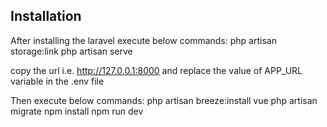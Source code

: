 ## Installation

After installing the laravel execute below commands:
php artisan storage:link
php artisan serve

copy the url i.e. http://127.0.0.1:8000 and replace the value of APP_URL variable in the .env file

Then execute below commands: 
php artisan breeze:install vue
php artisan migrate
npm install
npm run dev
